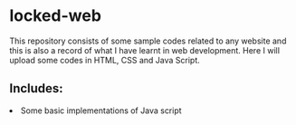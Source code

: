 # locked-web
This repository consists of some sample codes related to any website and this is also a record of what I have learnt in web development. Here I will upload some codes in HTML, CSS and Java Script.
<h2>Includes:</h2>
<li>Some basic implementations of Java script</li>
